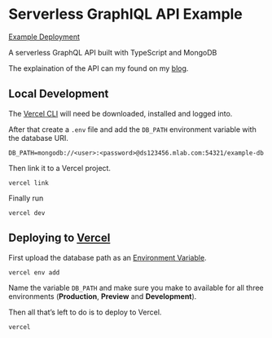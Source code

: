 # Serverless GraphlQL API Example

[Example Deployment](https://serverless-graphql-api-example-five-gamma.now.sh/api/graphql)

A serverless GraphQL API built with TypeScript and MongoDB

The explaination of the API can my found on my [blog](https://akhilaariyachandra.com/create-a-serverless-api-with-typescript-graphql-and-mongodb).

## Local Development

The [Vercel CLI](https://vercel.com/download) will need be downloaded, installed and logged into.

After that create a `.env` file and add the `DB_PATH` environment variable with the database URI.

```
DB_PATH=mongodb://<user>:<password>@ds123456.mlab.com:54321/example-db
```

Then link it to a Vercel project.

```shell
vercel link
```

Finally run

```shell
vercel dev
```

## Deploying to [Vercel](https://vercel.com/home)

First upload the database path as an [Environment Variable](https://vercel.com/blog/environment-variables-ui).

```shell
vercel env add
```

Name the variable `DB_PATH` and make sure you make to available for all three environments (**Production**, **Preview** and **Development**).

Then all that’s left to do is to deploy to Vercel.

```shell
vercel
```
